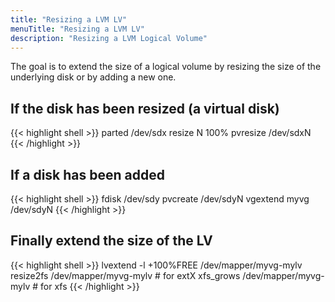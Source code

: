 ```yaml
---
title: "Resizing a LVM LV"
menuTitle: "Resizing a LVM LV"
description: "Resizing a LVM Logical Volume"
---
```


The goal is to extend the size of a logical volume by resizing the size of the underlying disk or by adding a new one.

## If the disk has been resized (a virtual disk)

{{< highlight shell >}}
parted /dev/sdx resize N 100%
pvresize /dev/sdxN
{{< /highlight >}}

## If a disk has been added

{{< highlight shell >}}
fdisk /dev/sdy
pvcreate /dev/sdyN
vgextend myvg /dev/sdyN
{{< /highlight >}}

## Finally extend the size of the LV

{{< highlight shell >}}
lvextend -l +100%FREE /dev/mapper/myvg-mylv 
resize2fs /dev/mapper/myvg-mylv # for extX
xfs_grows /dev/mapper/myvg-mylv # for xfs
{{< /highlight >}}
